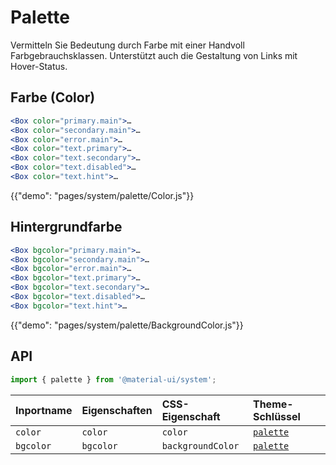 # Palette

<p class="description">Vermitteln Sie Bedeutung durch Farbe mit einer Handvoll Farbgebrauchsklassen. Unterstützt auch die Gestaltung von Links mit Hover-Status.</p>

## Farbe (Color)

```jsx
<Box color="primary.main">…
<Box color="secondary.main">…
<Box color="error.main">…
<Box color="text.primary">…
<Box color="text.secondary">…
<Box color="text.disabled">…
<Box color="text.hint">…
```

{{"demo": "pages/system/palette/Color.js"}}

## Hintergrundfarbe

```jsx
<Box bgcolor="primary.main">…
<Box bgcolor="secondary.main">…
<Box bgcolor="error.main">…
<Box bgcolor="text.primary">…
<Box bgcolor="text.secondary">…
<Box bgcolor="text.disabled">…
<Box bgcolor="text.hint">…
```

{{"demo": "pages/system/palette/BackgroundColor.js"}}

## API

```js
import { palette } from '@material-ui/system';
```

| Inportname | Eigenschaften | CSS-Eigenschaft   | Theme-Schlüssel                                                  |
| :--------- | :------------ | :---------------- | :--------------------------------------------------------------- |
| `color`    | `color`       | `color`           | [`palette`](/customization/default-theme/?expend-path=$.palette) |
| `bgcolor`  | `bgcolor`     | `backgroundColor` | [`palette`](/customization/default-theme/?expend-path=$.palette) |
